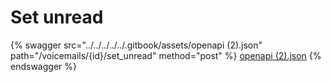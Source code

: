 # Set unread

{% swagger src="../../../../../.gitbook/assets/openapi (2).json" path="/voicemails/{id}/set_unread" method="post" %}
[openapi (2).json](<../../../../../.gitbook/assets/openapi (2).json>)
{% endswagger %}
